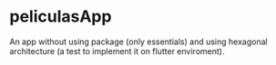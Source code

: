 # peliculasApp

An app without using package (only essentials) and using hexagonal architecture (a test to implement it on flutter enviroment).

